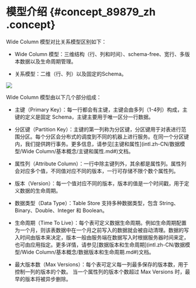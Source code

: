 # 模型介绍 {#concept_89879_zh .concept}

Wide Column 模型对比关系模型区别如下：

-   Wide Column 模型：三维结构（行、列和时间）、schema-free、宽行、多版本数据以及生命周期管理。

-   关系模型：二维（行、列）以及固定的Schema。


![](http://static-aliyun-doc.oss-cn-hangzhou.aliyuncs.com/assets/img/20271/153968041311642_zh-CN.png)

Wide Column 模型由以下几个部分组成：

-   主键（Primary Key）：每一行都会有主键，主键会由多列（1-4列）构成，主键的定义是固定 Schema，主键主要用于唯一区分一行数据。

-   分区键（Partition Key）：主键的第一列称为分区键，分区键用于对表进行范围分区。每个分区会分布式的调度到不同的机器上进行服务。在同一个分区键内，我们提供跨行事务。更多信息，请参见[主键和属性](intl.zh-CN/数据模型/Wide Column/基本概念/主键和属性.md#)文档。

-   属性列（Attribute Column）：一行中除主键列外，其余都是属性列。属性列会对应多个值，不同值对应不同的版本，一行可存储不限个数个属性列。

-   版本（Version）：每一个值对应不同的版本，版本的值是一个时间戳，用于定义数据的生命周期。

-   数据类型（Data Type）：Table Store 支持多种数据类型，包含 String、Binary、Double、Integer 和 Boolean。

-   生命周期（Time To Live）：每个表可定义数据生命周期。例如生命周期配置为一个月，则该表数据中在一个月之前写入的数据就会被自动清理。数据的写入时间由版本来决定，版本一般由服务端在数据写入时根据服务器时间来定，也可由应用指定。更多详情，请参见[数据版本和生命周期](intl.zh-CN/数据模型/Wide Column/基本概念/数据版本和生命周期.md#)文档。

-   最大版本数（Max Versions）：每个表可定义每一列最多保存的版本数，用于控制一列的版本的个数。 当一个属性列的版本个数超过 Max Versions 时，最早的版本将被异步删除。


